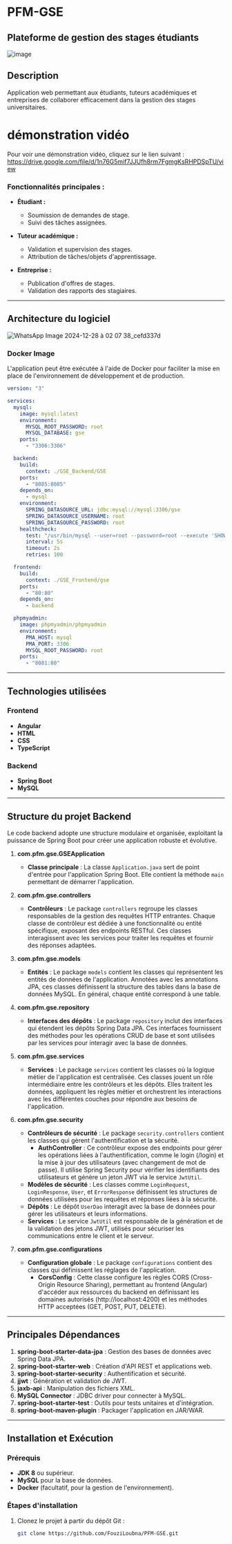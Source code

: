 # PFM-GSE


## Plateforme de gestion des stages étudiants
![image](https://github.com/user-attachments/assets/c7aee460-32bd-4263-b790-146a3b38095b)

## Description
Application web permettant aux étudiants, tuteurs académiques et entreprises de collaborer efficacement dans la gestion des stages universitaires.
# démonstration vidéo
Pour voir une démonstration vidéo, cliquez sur le lien suivant : 
https://drive.google.com/file/d/1n76G5mif7JJUfh8rm7FgmgKsRHPDSpTU/view

### Fonctionnalités principales :
- **Étudiant :**
  - Soumission de demandes de stage.
  - Suivi des tâches assignées.

- **Tuteur académique :**
  - Validation et supervision des stages.
  - Attribution de tâches/objets d'apprentissage.

- **Entreprise :**
  - Publication d'offres de stages.
  - Validation des rapports des stagiaires.

---

## Architecture du logiciel
![WhatsApp Image 2024-12-28 à 02 07 38_cefd337d](https://github.com/user-attachments/assets/22eee2b6-1f65-48cc-a8dc-36a0aafbef84)

### Docker Image

L'application peut être exécutée à l'aide de Docker pour faciliter la mise en place de l'environnement de développement et de production.
```yaml
version: "3"

services:
  mysql:
    image: mysql:latest
    environment:
      MYSQL_ROOT_PASSWORD: root
      MYSQL_DATABASE: gse
    ports:
      - "3306:3306"

  backend:
    build:
      context: ./GSE_Backend/GSE
    ports:
      - "8085:8085"
    depends_on:
      - mysql
    environment:
      SPRING_DATASOURCE_URL: jdbc:mysql://mysql:3306/gse
      SPRING_DATASOURCE_USERNAME: root
      SPRING_DATASOURCE_PASSWORD: root
    healthcheck:
      test: "/usr/bin/mysql --user=root --password=root --execute 'SHOW DATABASES;'"
      interval: 5s
      timeout: 2s
      retries: 100

  frontend:
    build:
      context: ./GSE_Frontend/gse
    ports:
      - "80:80"
    depends_on:
      - backend

  phpmyadmin:
    image: phpmyadmin/phpmyadmin
    environment:
      PMA_HOST: mysql
      PMA_PORT: 3306
      MYSQL_ROOT_PASSWORD: root
    ports:
      - "8081:80"
```
---

## Technologies utilisées

### Frontend
- **Angular**
- **HTML**
- **CSS**
- **TypeScript**

### Backend
- **Spring Boot**
- **MySQL**

---

## Structure du projet Backend

Le code backend adopte une structure modulaire et organisée, exploitant la puissance de Spring Boot pour créer une application robuste et évolutive.

1. **com.pfm.gse.GSEApplication**  
   - **Classe principale** : La classe `Application.java` sert de point d'entrée pour l'application Spring Boot. Elle contient la méthode `main` permettant de démarrer l'application.

2. **com.pfm.gse.controllers**  
   - **Contrôleurs** : Le package `controllers` regroupe les classes responsables de la gestion des requêtes HTTP entrantes. Chaque classe de contrôleur est dédiée à une fonctionnalité ou entité spécifique, exposant des endpoints RESTful. Ces classes interagissent avec les services pour traiter les requêtes et fournir des réponses adaptées.

3. **com.pfm.gse.models**  
   - **Entités** : Le package `models` contient les classes qui représentent les entités de données de l'application. Annotées avec les annotations JPA, ces classes définissent la structure des tables dans la base de données MySQL. En général, chaque entité correspond à une table.

4. **com.pfm.gse.repository**  
   - **Interfaces des dépôts** : Le package `repository` inclut des interfaces qui étendent les dépôts Spring Data JPA. Ces interfaces fournissent des méthodes pour les opérations CRUD de base et sont utilisées par les services pour interagir avec la base de données.

5. **com.pfm.gse.services**  
   - **Services** : Le package `services` contient les classes où la logique métier de l'application est centralisée. Ces classes jouent un rôle intermédiaire entre les contrôleurs et les dépôts. Elles traitent les données, appliquent les règles métier et orchestrent les interactions avec les différentes couches pour répondre aux besoins de l'application.

6. **com.pfm.gse.security**  
   - **Contrôleurs de sécurité** : Le package `security.controllers` contient les classes qui gèrent l'authentification et la sécurité.
     - **AuthController** : Ce contrôleur expose des endpoints pour gérer les opérations liées à l'authentification, comme le login (/login) et la mise à jour des utilisateurs (avec changement de mot de passe). Il utilise Spring Security pour vérifier les identifiants des utilisateurs et génère un jeton JWT via le service `JwtUtil`.
   - **Modèles de sécurité** : Les classes comme `LoginRequest`, `LoginResponse`, `User`, et `ErrorResponse` définissent les structures de données utilisées pour les requêtes et réponses liées à la sécurité.
   - **Dépôts** : Le dépôt `UserDao` interagit avec la base de données pour gérer les utilisateurs et leurs informations.
   - **Services** : Le service `JwtUtil` est responsable de la génération et de la validation des jetons JWT, utilisés pour sécuriser les communications entre le client et le serveur.

7. **com.pfm.gse.configurations**  
   - **Configuration globale** : Le package `configurations` contient des classes qui définissent les réglages de l'application.
     - **CorsConfig** : Cette classe configure les règles CORS (Cross-Origin Resource Sharing), permettant au frontend (Angular) d'accéder aux ressources du backend en définissant les domaines autorisés (http://localhost:4200) et les méthodes HTTP acceptées (GET, POST, PUT, DELETE).

---

## Principales Dépendances

1. **spring-boot-starter-data-jpa** : Gestion des bases de données avec Spring Data JPA.
2. **spring-boot-starter-web** : Création d'API REST et applications web.
3. **spring-boot-starter-security** : Authentification et sécurité.
4. **jjwt** : Génération et validation de JWT.
5. **jaxb-api** : Manipulation des fichiers XML.
6. **MySQL Connector** : JDBC driver pour connecter à MySQL.
7. **spring-boot-starter-test** : Outils pour tests unitaires et d'intégration.
8. **spring-boot-maven-plugin** : Packager l'application en JAR/WAR.

---

## Installation et Exécution

### Prérequis

- **JDK 8** ou supérieur.
- **MySQL** pour la base de données.
- **Docker** (facultatif, pour la gestion de l'environnement).

### Étapes d'installation

1. Clonez le projet à partir du dépôt Git :
   ```bash
   git clone https://github.com/FouziLoubna/PFM-GSE.git
